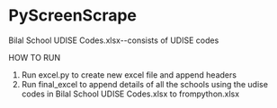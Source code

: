 # PyScreenScrape
Bilal School UDISE Codes.xlsx--consists of UDISE codes

HOW TO RUN
1. Run excel.py to create new excel file and append headers
2. Run final_excel to append details of all the schools using the udise codes in Bilal School UDISE Codes.xlsx to frompython.xlsx
